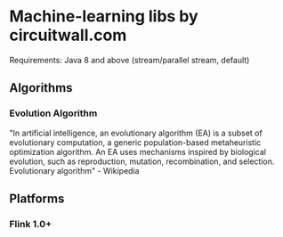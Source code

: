 # Machine-learning libs by circuitwall.com
Requirements:
Java 8 and above (stream/parallel stream, default)

## Algorithms
### Evolution Algorithm
"In artificial intelligence, an evolutionary algorithm (EA) is a subset of evolutionary computation, a generic population-based metaheuristic optimization algorithm. An EA uses mechanisms inspired by biological evolution, such as reproduction, mutation, recombination, and selection.
Evolutionary algorithm" - Wikipedia

## Platforms
### Flink 1.0+
